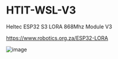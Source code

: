 # HTIT-WSL-V3
Heltec ESP32 S3 LORA 868Mhz Module V3

https://www.robotics.org.za/ESP32-LORA

![image](https://github.com/microrobotics/HTIT-WSL-V3/assets/4562957/246ad423-53e0-4d16-8c6e-9d05a05f15a7)



